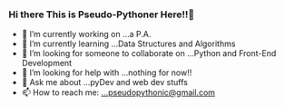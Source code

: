 ### Hi there This is Pseudo-Pythoner Here!!👋

- 🔭 I’m currently working on ...a P.A.
- 🌱 I’m currently learning ...Data Structures and Algorithms
- 👯 I’m looking for someone to collaborate on ...Python and Front-End Development
- 🤔 I’m looking for help with ...nothing for now!!
- 💬 Ask me about ...pyDev and web dev stuffs
- 📫 How to reach me: ...pseudopythonic@gmail.com
